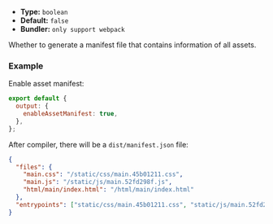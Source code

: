 - **Type:** `boolean`
- **Default:** `false`
- **Bundler:** `only support webpack`

Whether to generate a manifest file that contains information of all assets.

### Example

Enable asset manifest:

```js
export default {
  output: {
    enableAssetManifest: true,
  },
};
```

After compiler, there will be a `dist/manifest.json` file:

```json
{
  "files": {
    "main.css": "/static/css/main.45b01211.css",
    "main.js": "/static/js/main.52fd298f.js",
    "html/main/index.html": "/html/main/index.html"
  },
  "entrypoints": ["static/css/main.45b01211.css", "static/js/main.52fd298f.js"]
}
```
